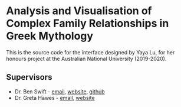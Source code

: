 #  Analysis and Visualisation of Complex Family Relationships in Greek Mythology

This is the source code for the interface designed by Yaya Lu, for her honours project at the Australian National University (2019-2020).

## Supervisors
* Dr. Ben Swift - [email](ben.swift@anu.edu.au), [website](https://benswift.me/), [github](https://github.com/benswift)
* Dr. Greta Hawes - [email](greta.hawes@anu.edu.au), [website](https://researchers.anu.edu.au/researchers/hawes-gh)

